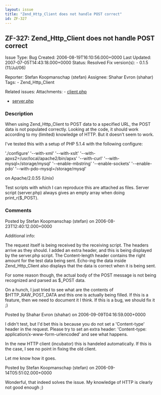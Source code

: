```yaml
---
layout: issue
title: "Zend_Http_Client does not handle POST correct"
id: ZF-327
---
```


ZF-327: Zend\_Http\_Client does not handle POST correct
-------------------------------------------------------

 Issue Type: Bug Created: 2006-08-19T16:10:56.000+0000 Last Updated: 2007-07-05T14:43:18.000+0000 Status: Resolved Fix version(s): - 0.1.5 (11/Jul/06)
 
 Reporter:  Stefan Koopmanschap (stefan)  Assignee:  Shahar Evron (shahar)  Tags: - Zend\_Http\_Client
 
 Related issues: 
 Attachments: - [client.php](/issues/secure/attachment/10094/client.php)
- [server.php](/issues/secure/attachment/10095/server.php)
 
### Description

When using Zend\_Http\_Client to POST data to a specified URL, the POST data is not populated correctly. Looking at the code, it should work according to my (limited) knowledge of HTTP. But it doesn't seem to work.

I've tested this with a setup of PHP 5.1.4 with the following configure:

'./configure' '--with-xml' '--with-xslt' '--with-apxs2=/usr/local/apache2/bin/apxs' '--with-curl' '--with-mysql=/storage/mysql' '--enable-mbstring' '--enable-sockets' '--enable-pdo' '--with-pdo-mysql=/storage/mysql'

on Apache/2.0.55 (Unix)

Test scripts with which I can reproduce this are attached as files. Server script (server.php) always gives an empty array when doing print\_r($\_POST).

 

 

### Comments

Posted by Stefan Koopmanschap (stefan) on 2006-08-23T12:40:12.000+0000

Additional info:

The request itself is being received by the receiving script. The headers arrive as they should. I added an extra header, and this is being displayed by the server.php script. The Content-length header contains the right amount for the test data being sent. Echo-ing the data inside Zend\_Http\_Client also displays that the data is correct when it is being sent.

For some reason though, the actual body of the POST message is not being recognized and parsed as $\_POST data.

On a hunch, I just tried to see what are the contents of $HTTP\_RAW\_POST\_DATA and this one is actually being filled. If this is a feature, then we need to document it I think. If this is a bug, we should fix it ;)

 

 

Posted by Shahar Evron (shahar) on 2006-09-09T04:16:59.000+0000

I didn't test, but I'd bet this is because you do not set a 'Content-type' header in the request. Please try to set an extra header: 'Content-type: application/x-www-form-urlencoded' and see what happens.

In the new HTTP client (incubator) this is handeled automatically. If this is the case, I see no point in fixing the old client.

Let me know how it goes.

 

 

Posted by Stefan Koopmanschap (stefan) on 2006-09-14T05:51:02.000+0000

Wonderful, that indeed solves the issue. My knowledge of HTTP is clearly not good enough ;)

 

 